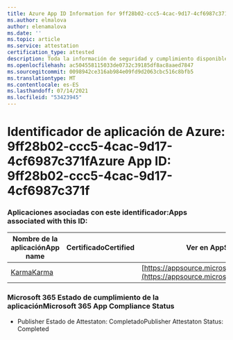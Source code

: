 ```yaml
---
title: Azure App ID Information for 9ff28b02-ccc5-4cac-9d17-4cf6987c371f
ms.author: elmalova
author: elenamalova
ms.date: ''
ms.topic: article
ms.service: attestation
certification_type: attested
description: Toda la información de seguridad y cumplimiento disponible para 9ff28b02-ccc5-4cac-9d17-4cf6987c371f.
ms.openlocfilehash: ac504558115033de0732c39185df8ac8aaed7847
ms.sourcegitcommit: 0098942ce316ab984e09fd9d2063cbc516c8bfb5
ms.translationtype: MT
ms.contentlocale: es-ES
ms.lasthandoff: 07/14/2021
ms.locfileid: "53423945"
---
```

# <a name="azure-app-id-9ff28b02-ccc5-4cac-9d17-4cf6987c371f"></a><span data-ttu-id="81ba7-103">Identificador de aplicación de Azure: 9ff28b02-ccc5-4cac-9d17-4cf6987c371f</span><span class="sxs-lookup"><span data-stu-id="81ba7-103">Azure App ID: 9ff28b02-ccc5-4cac-9d17-4cf6987c371f</span></span>


### <a name="apps-associated-with-this-id"></a><span data-ttu-id="81ba7-104">Aplicaciones asociadas con este identificador:</span><span class="sxs-lookup"><span data-stu-id="81ba7-104">Apps associated with this ID:</span></span>
| <span data-ttu-id="81ba7-105">**Nombre de la aplicación**</span><span class="sxs-lookup"><span data-stu-id="81ba7-105">**App name**</span></span> | <span data-ttu-id="81ba7-106">**Certificado**</span><span class="sxs-lookup"><span data-stu-id="81ba7-106">**Certified**</span></span> | <span data-ttu-id="81ba7-107">**Ver en AppSource**</span><span class="sxs-lookup"><span data-stu-id="81ba7-107">**View in AppSource**</span></span> |
|-|-|-|
| [<span data-ttu-id="81ba7-108">Karma</span><span class="sxs-lookup"><span data-stu-id="81ba7-108">Karma</span></span>](https://docs.microsoft.com/en-us/microsoft-365-app-certification/forward/WA104381640) |  | [https://appsource.microsoft.com/product/office/WA104381640](https://appsource.microsoft.com/product/office/WA104381640) |

### <a name="microsoft-365-app-compliance-status"></a><span data-ttu-id="81ba7-109">Microsoft 365 Estado de cumplimiento de la aplicación</span><span class="sxs-lookup"><span data-stu-id="81ba7-109">Microsoft 365 App Compliance Status</span></span>
- <span data-ttu-id="81ba7-110">Publisher Estado de Attestaton: Completado</span><span class="sxs-lookup"><span data-stu-id="81ba7-110">Publisher Attestaton Status: Completed</span></span>
